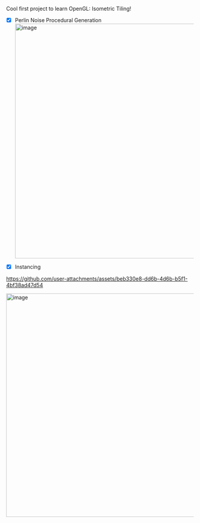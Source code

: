 Cool first project to learn OpenGL: Isometric Tiling!

- [X] Perlin Noise Procedural Generation
    <img width="780" height="629" alt="image" src="https://github.com/user-attachments/assets/355c258f-8c99-402a-8478-46036763e729" />

- [X] Instancing

https://github.com/user-attachments/assets/beb330e8-dd6b-4d6b-b5f1-4bf38ad47d54


<img width="797" height="599" alt="image" src="https://github.com/user-attachments/assets/be21a382-d7ef-4abe-8918-aa1beb611e96" />

